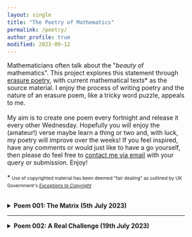 ```yaml
---
layout: single
title: "The Poetry of Mathematics"
permalink: /poetry/
author_profile: true
modified: 2023-09-12
---
```


<style>
* {
	box-sizing: border-box;
}

body {
	margin: 0;
}

.column1 {
	float: left;
	width: 60%;
	padding-right: 1em;
	vertical-align: bottom;
}

.column2 {
	float:left;
	width: 40%;
	padding-left: 0.5em;
	vertical-align: bottom;
	margin-top: 0px;
	padding-top: 0px;
}

.columnb1 {
	float: left;
	width: 50%;
	padding-right: 1em;
	vertical-align: bottom;
}

.columnb2 {
	float:left;
	width: 50%;
	padding-left: 0.5em;
	vertical-align: bottom;
	margin-top: 0px;
	padding-top: 0px;
}

.column img {
	margin-top: 14px;
}
 
.row:after {
	content: "";
	display: table;
	clear: both;
}

.inner {
  width: 90%;
  margin: 0 auto;
}

.pclose {
	margin-left: 0px;
	padding-left: 0px;
	margin-top: 2px;
	padding-top: 2px;
	margin-bottom: 10px;
	padding-bottom: 10px;
	font-size:70%;
}

blockquote
{
  font-style: normal;
  font-size: 16px;
  margin-left: 32px;
  font-family: Consolas, "Times New Roman", Verdana;
  border-left: 6px solid rgb(5,127,176);
  padding-left: 8px;
  margin-top: 0px;
  padding-top: 0px;
  margin-bottom: 0px;
  padding-bottom: 0px;
}
	
</style>

<div class="row">
	<p>
	Mathematicians often talk about the "<i>beauty</i> of mathematics". This project explores this statement through <a href="https://en.wikipedia.org/wiki/Erasure_(artform)">erasure poetry</a>, with current mathematical texts* as the source material. I enjoy the process of writing poetry and the nature of an erasure poem, like a tricky word puzzle, appeals to me. <br>
	<br>
	My aim is to create one poem every fortnight and release it every other Wednesday. Hopefully you will enjoy the (amateur!) verse maybe learn a thing or two and, with luck, my poetry will improve over the weeks! If you feel inspired, have any comments or would just like to have a go yourself, then please do feel free to <a href="/contact/">contact me via email</a> with your query or submission. Enjoy!<br>
	<br>
	*<span style="font-size:75%;margin-top:0px;padding-top:0px;">
	Use of copyrighted material has been deemed "fair dealing" as outlined by UK Government's <i><a href="https://www.gov.uk/guidance/exceptions-to-copyright">Exceptions to Copyright</a></i>
	</span>
	</p>
	
	
	
</div>
<div style="margin-top:8px;padding-top:8px;">
 <details>
	<summary><b>Poem 001: The Matrix (5th July 2023)</b></summary>
	<ul>
		<li><u>The Mathematical Topic</u></li>
			<p style="font-size:80%;">
			<blockquote>
				<a href="https://en.wikipedia.org/wiki/Linear_algebra">Linear algebra</a>: this branch of mathematics developed from trying to solve numerous <a href="https://en.wikipedia.org/wiki/Linear_equation">linear equations</a> all at once! The new objects used in this pursuit and examining the underlying structures at play led to this powerful and highly applicable field of mathematics. It is where most students first encounter the concept of a <a href="https://en.wikipedia.org/wiki/Matrix_(mathematics)">matrix</a>, an object made of numbers but which does not behave like "normal" numbers. For example, the order in which we multiply two matrices together matters, as you may get different results depending on which way round you do it! (Compare this with multiplying two "normal" numbers where the order doesn't matter:  $2\times 3$ is the same as $3\times 2$).
			</blockquote>
   			</p>

	   	<li><u>The Book</u></li>
	    			<div class="columnb1">
	       			<p style="font-size:80%;">
						<blockquote>
							<a href="https://www.amazon.co.uk/Howard-Anton-Elementary-Linear-Algebra/dp/B0042E8G38">Elementary Linear Algebra (7th edition)</a> <br>
								Howard Anton (1994) <br>
							John Wiley & Sons: New York, NY <br>
								<br>
							(The poem uses page 25 from the seventh edition)
						</blockquote>
					</p>
					</div>
	     			<div class="columnb2">
						<a href="[https://www.amazon.co.uk/Understanding-Analysis-Undergraduate-Texts-Mathematics/dp/1493927116](https://www.amazon.co.uk/Howard-Anton-Elementary-Linear-Algebra/dp/B0042E8G38)"><img src="/images/Books/ElemLinearAlg_Anton.jpg" alt="The book cover for 'Elementary Linear Algebra' by Howard Anton (published by John Wiley & Sons)" style="width:50%; margin-top:24px; margin-bottom:8px;"/></a>
					</div>  
     
     				<br>
	 
		<li><u>The Poem: "The Matrix"</u></li>
				<p style="padding-bottom:8px; margin-bottom:8px;">
					<img src="/images/Poems/MatrixPoem.jpg" alt="A haiku entitled 'The Matrix haiku' from the book 'Elementary Linear Algebra' by Howard Anton" style="width:80%; margin-bottom:0px; padding-bottom:0px; border:4px solid rgb(5,127,176); "/>
				</p>
				<p style="padding-top:8px; margin-top:8px; padding-bottom:8px; margin-bottom:8px; font-size:80%;">
					<blockquote style="margin-bottom:8px;padding-bottom:8px;">
						"<b>The Matrix</b>"<br>
						Numbers in arrays.<br>
							Rows and columns in brackets.<br>
						The matrix appears.<br>
					</blockquote>
					<span style="font-size:80%;margin-top:8px;padding-top:8px;">The poem above is a <a href="https://en.wikipedia.org/wiki/Haiku">haiku</a>, a Japanese short-form poem that is a personal favourite. Due to its short structure, they are a very handy style when creating erasure poems, so I am sure many more haikus will appear (have a go at one yourself!).<br>
					<br>
					Note: no books were harmed in the making of this poem, thanks to the helpful use of an acetate sheet. 
     </span>
				</p>
    	</ul>
</details>
 <hr>
 <details>
		<summary><b>Poem 002: A Real Challenge (19th July 2023)</b></summary>
		<ul>
			<li><u>The Mathematical Topic</u></li>
			<p style="font-size:80%;">
			<blockquote>
				<a href="https://en.wikipedia.org/wiki/Real_analysis">Real analysis</a>: a fundamental branch of mathematics where students take a peek behind the curtain to understand the theory behind <a href="https://en.wikipedia.org/wiki/Calculus">calculus</a>. The topic is introduced in the first year of the majority of mathematics degrees and contains the first "new" material encountered by undergraduate students (real analysis is not part of the standard A-level syllabus). Consequently, it is often considered a "difficult" subject and provides a challenge for most students.
			</blockquote>
   			</p>

			<li><u>The Book</u></li>
    			<div class="columnb1">
       			<p style="font-size:80%;">
	  		<blockquote>
				<a href="https://www.amazon.co.uk/Understanding-Analysis-Undergraduate-Texts-Mathematics/dp/1493927116">Understanding Analysis</a> <br>
    				Stephen Abbott (2010) <br>
	 			Springer: New York, NY <br>
     				<br>
	 			(The poem uses page 76 from the first edition)
     			</blockquote>
			</p>
	 		</div>
     			<div class="columnb2">
				<a href="https://www.amazon.co.uk/Understanding-Analysis-Undergraduate-Texts-Mathematics/dp/1493927116"><img src="/images/Books/UnderstandingAnalysis_Abbott.jpg" alt="The book cover for 'Understanding Analysis' by Stephen Abbott (published by Springer)" style="width:30%; margin-top:24px;"/></a>
	 		</div>    
     
			<li><u>The Poem: "A Real Challenge"</u></li>
   			<p style="padding-bottom:8px; margin-bottom:8px;">
   				<img src="/images/Poems/UApoem.jpg" alt="An erasure poem entitled 'A Real Challenge' from the book 'Understanding Analysis' by Stephen Abbott" style="width:90%; margin-bottom:8px; padding-bottom:8px; border:4px solid rgb(5,127,176); "/>
      			</p>
	 		<p style="padding-top:8px; margin-top:8px; font-size:80%;">
				<br>
				<blockquote>
    					"<b>A Real Challenge</b>"<br>
	 				<br>
					There is doubt<br>
	    				But then at each stage, removed<br>
					It contains difficult questions, all rational <br>
					We see there is strong evidence and logic <br>
	    				Defining the information we collect <br>
					Reason, strong arguments <br>
	    				With a convincing way to create form <br>
					For all, an established point in time.<br>
	     			</blockquote>
			</p>
    		</ul>
	</details>
 <hr>
	 <details>
	 	<summary><b>Poem 003: Curvature is Normal (2nd August 2023)</b></summary>
		<ul>
			<li><u>The Mathematical Topic</u></li>
			<p style="font-size:80%;">
			<blockquote>
				<a href="https://en.wikipedia.org/wiki/Differential_geometry">Differential geometry</a>: this topic studies the geometry of curves and surfaces, and is not covered in all undergraduate degree schemes in the UK. Over the years, after various generalisations, it has grown into a large field with applications to many areas of mathematics, as well as to physics, such as the language used to describe Einstein's <a href="https://en.wikipedia.org/wiki/Theory_of_general_relativity">general theory of relativity</a>. The basic questions asked in an undergraduate course is how do we describe the "curve" (more precisely, <a href="https://en.wikipedia.org/wiki/Curvature">curvature</a>) of a curve? What about the curvature of a surface? Perhaps surprisingly, there is more than one way to describe how a surface is curved.  
			</blockquote>
   			</p>

			<li><u>The Book</u></li>
    			<div class="columnb1">
       			<p style="font-size:80%;">
	  		<blockquote>
				<a href="https://www.amazon.co.uk/Elementary-Differential-Geometry-Revised-2nd/dp/0120887355">Elementary Differential Geometry</a><br>
    				Barrett O'Neill (2006) <br>
	 			Academic Press: Burlington, MA <br>
     				<br>
	 			(The poem uses page 209 from the revised second edition)
     			</blockquote>
			</p>
	 		</div>
     			<div class="columnb2">
				<a href="https://www.amazon.co.uk/Elementary-Differential-Geometry-Revised-2nd/dp/0120887355"><img src="/images/Books/ElemDG_ONeill.jpg" alt="The book cover for 'Elementary Differential Geometry' by Barrett O'Neill (published by Academic Press)" style="width:35%; margin-top:24px;"/></a>
	 		</div>    
     
			<li><u>The Poem: "Curvature is Normal"</u></li>
   			<p style="padding-bottom:8px; margin-bottom:8px;">
   				<img src="/images/Poems/CurvNormal.jpg" alt="An erasure poem entitled 'Curvature is Normal' from the book 'Elementary Differential Geometry' by Barrett O'Neill" style="width:90%; margin-bottom:8px; padding-bottom:8px; border:4px solid rgb(5,127,176); "/>
      			</p>
	 		<p style="padding-top:8px; margin-top:8px; font-size:80%;">
				<br>
				<blockquote>
    					"<b>Curvature is Normal</b>"<br>
	 				<br>
					Curvature is a choice, no?<br>
					Shape influences shape<br>
					Curves in a curve<br>
					Always restricted, different<br>
					No interpretation is the one<br>
					The face shows only the shape<br>
	    			<i>All curves will have the same name</i><br>
					This is the standard<br>
					Reducing it to a point called <i>normal</i>.<br>
	     			</blockquote>
			</p>
    		</ul>
	 </details>
   <hr>
 <details>
	 <summary><b>Poem 004: Primes (16th August 2023)</b></summary>
		<ul>
			<li><u>The Mathematical Topic</u></li>
			<p style="font-size:80%;">
			<blockquote>
				<a href="https://en.wikipedia.org/wiki/Number_theory">Number theory</a>: 
	 			A fundamental topic in mathematics, number theory is the study of whole numbers and the relationships between them. They are familiar objects and questions can often be easy to state, yet often be suprisingly difficult to answer.  A basic concept is that of a <a href="https://en.wikipedia.org/wiki/Prime_number">prime number</a>, studied in detail still in research-level mathematics despite being an idea introduced to school children.  
			</blockquote>
   			</p>

			<li><u>The Book</u></li>
    			<div class="columnb1">
       			<p style="font-size:80%;">
	  		<blockquote>
				<a href="https://www.amazon.co.uk/Discrete-Mathematics-Classic-Classics-Advanced/dp/0134689550">Discrete Mathematics with Graph Theory</a><br>
    				Edgar Goodaire and Michael Parmenter (2017) <br>
	 			Pearson Prentice-Hall: Upper Saddle River, NJ<br>
     				<br>
	 			(The poem uses page 119 from the third edition)
     			</blockquote>
			</p>
	 		</div>
     			<div class="columnb2">
				<a href="https://www.amazon.co.uk/Discrete-Mathematics-Classic-Classics-Advanced/dp/0134689550"><img src="/images/Books/Goodaire.jpg" alt="The book cover for 'Discrete Mathematics with Graph Theory' by Edgar Goodaire and Michael Parmenter (published by Pearson Prentice-Hall)" style="width:51%; margin-top:24px;"/></a>
	 		</div>    
     
			<li><u>The Poem: "Primes"</u></li>
   			<p style="padding-bottom:8px; margin-bottom:8px;">
   				<img src="/images/Poems/Primes.jpg" alt="An erasure poem entitled 'Primes' using the book 'Discrete Mathematics with Graph Theory' by Edgar Goodaire and Michael Parmenter" style="width:90%; margin-bottom:8px; padding-bottom:8px; border:4px solid rgb(5,127,176); "/>
      			</p>
	 		<p style="padding-top:8px; margin-top:8px; font-size:80%;">
				<br>
				<blockquote>
    					"<b>Primes</b>"<br>
	 				A prime follows prime<br>
					Infinitely many, yet<br>
					There are questions still<br>
	     			</blockquote>
			</p>
    		</ul>
 </details>
 <hr>
 <details>
	 <summary><b>Poem 005: Interpolation (30th August 2023)</b></summary>
		<ul>
			<li><u>The Mathematical Topic</u></li>
			<p style="font-size:80%;">
			<blockquote>
				<a href="https://en.wikipedia.org/wiki/Numerical_analysis">Numerical analysis</a>: 
	 			It is not uncommon in mathematics and the physical sciences to encounter a problem that offers no analytical solution. In such cases, one resorts to numerical techniques to understand the situation. The field of <i>numerical analysis</i> is devoted to understanding and applying these methods. A simple example, encountered in most UK undergraduate mathematics degrees, is that of <a href="https://en.wikipedia.org/wiki/Interpolation">interpolation</a>: estimating unknown data values based upon a given set of known data points.  
			</blockquote>
   			</p>

			<li><u>The Book</u></li>
    			<div class="columnb1">
       			<p style="font-size:80%;">
	  		<blockquote>
				<a href="https://www.amazon.co.uk/Numerical-Analysis-Graduate-Texts-Mathematics/dp/0387984089">Numerical Analysis</a><br>
    				Rainer Kress (1998) <br>
	 			Springer-Verlag: New York<br>
     				<br>
	 			(The poem uses page 152)
     			</blockquote>
			</p>
	 		</div>
     			<div class="columnb2">
				<a href="https://www.amazon.co.uk/Numerical-Analysis-Graduate-Texts-Mathematics/dp/0387984089"><img src="/images/Books/Kress.png" alt="The book cover for 'Numerical Analysis' by Rainer Kress (published by Springer-Verlag)" style="width:45%; margin-top:24px;"/></a>
	 		</div>    
     
			<li><u>The Poem: "Interpolation"</u></li>
   			<p style="padding-bottom:8px; margin-bottom:8px;">
   				<img src="/images/Poems/Interpolate.png" alt="An erasure poem entitled 'Interpolation' using the book 'Numerical Analysis' by Rainer Kress" style="width:90%; margin-bottom:8px; padding-bottom:8px; border:4px solid rgb(5,127,176); "/>
      			</p>
	 		<p style="padding-top:8px; margin-top:8px; font-size:80%;">
				<br>
				<blockquote>
    					"<b>Interpolation</b>"<br>
We like as a tool<br>
An essential numerical rule<br>
For the approximate solution of an equation<br>
 Polynomial interpolation<br>
 With continuous functions on the interval [a, b]<br>
 The basic algebraic polynomials we use frequently<br>
	     			</blockquote>
			</p>
    		</ul> 
 </details>
 <hr>
 <details>
	 <summary><b>Poem 006: Fourier Knew (<i>appearing on 13th September 2023</i>)</b></summary>
	 <ul>
			<li><u>The Mathematical Topic</u></li>
			<p style="font-size:80%;">
			<blockquote>
				<a href="https://en.wikipedia.org/wiki/Fourier_analysis">Fourier analysis</a>: 
	 			 an important branch of mathematics first examined in the 18th century which has wide applicability within physics and engineering. Named after the French mathematician <a href="https://en.wikipedia.org/wiki/Joseph_Fourier">Joseph Fourier</a>, it has been studied and developed for over 200 years and is covered in the majority of UK undergraduate STEM subjects. Historically, it was explored how to represent periodic functions using sums of <a href="https://en.wikipedia.org/wiki/Trigonometric_functions">trigonometric functions</a> and has now been generalised to more abstract situations, leading to the development of new branches of mathematics. 
			</blockquote>
   			</p>

			<li><u>The Book</u></li>
    			<div class="columnb1">
       			<p style="font-size:80%;">
	  		<blockquote>
				<a href="https://www.amazon.co.uk/Fourier-Analysis-T-W-K%C2%BFrner/dp/0521389917">Fourier Analysis</a><br>
    				T. W. Korner (2008: revised edition) <br>
	 			Cambridge University Press: Cambridge <br>
     				<br>
	 			(The poem uses page 3)
     			</blockquote>
			</p>
	 		</div>
     			<div class="columnb2">
				<a href="https://www.amazon.co.uk/Fourier-Analysis-T-W-K%C2%BFrner/dp/0521389917"><img src="/images/Books/Korner.jpg" alt="The book cover for 'Fourier Analysis' by T. W. Korner (published by Cambridge University Press)" style="width:45%; margin-top:24px;"/></a>
	 		</div>    
     
			<li><u>The Poem: "Fourier Knew"</u></li>
   			<p style="padding-bottom:8px; margin-bottom:8px;">
   				<img src="/images/Poems/Fourier.png" alt="An erasure poem entitled 'Fourier Knew' using the book 'Fourier Analysis' by T. W. Korner" style="width:90%; margin-bottom:8px; padding-bottom:8px; border:4px solid rgb(5,127,176); "/>
      			</p>
	 		<p style="padding-top:8px; margin-top:8px; font-size:80%;">
				<br>
				<blockquote>
    					"<b>Fourier Knew</b>"<br>
Fourier knew<br>
That this was true<br>
The infinite sum of f(r)exp(irt) [f of r, e to the i r t] <br>
Could be used to solve equations of the 19th century.<br>
 The basic algebraic polynomials we use frequently<br>
	     			</blockquote>
			</p>
    		</ul> 
 </details>
 <hr>
 <details>
	 <summary><b>Poem 007 (<i>appearing on 27th September 2023</i>)</b></summary>
 </details>
 <hr>
   </div>
 


 


